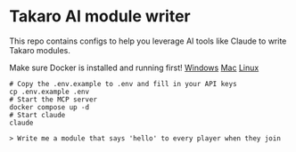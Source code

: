 # Takaro AI module writer

This repo contains configs to help you leverage AI tools like Claude to write Takaro modules.

Make sure Docker is installed and running first!
[Windows](https://docs.docker.com/desktop/setup/install/windows-install/)
[Mac](https://docs.docker.com/desktop/setup/install/mac-install/)
[Linux](https://docs.docker.com/engine/install/)

```
# Copy the .env.example to .env and fill in your API keys
cp .env.example .env
# Start the MCP server
docker compose up -d
# Start claude
claude

> Write me a module that says 'hello' to every player when they join
```